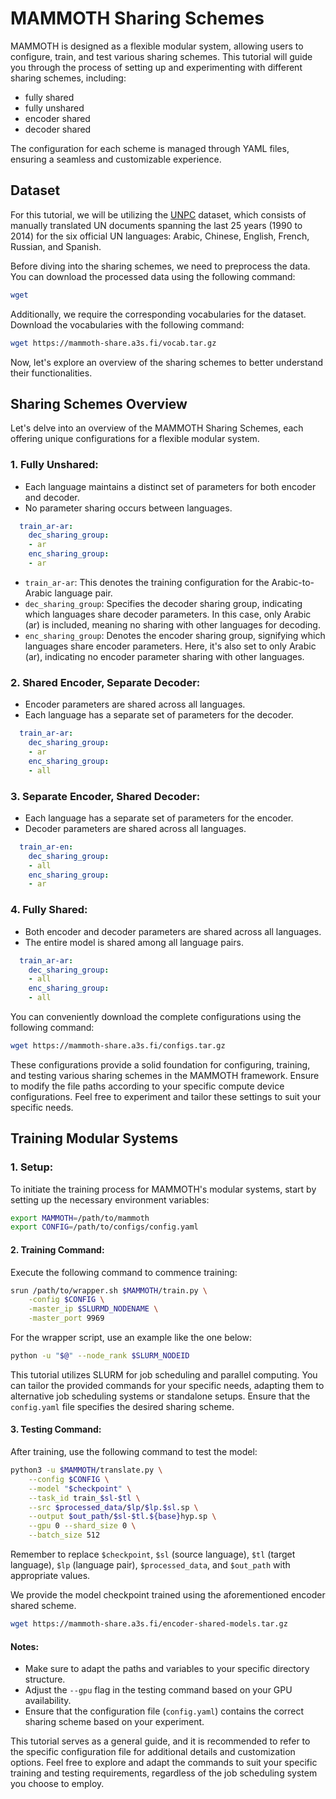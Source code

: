 # MAMMOTH Sharing Schemes
MAMMOTH is designed as a flexible modular system, allowing users to configure, train, and test various sharing schemes. This tutorial will guide you through the process of setting up and experimenting with different sharing schemes, including:

- fully shared
- fully unshared
- encoder shared
- decoder shared

The configuration for each scheme is managed through YAML files, ensuring a seamless and customizable experience.


## Dataset
For this tutorial, we will be utilizing the [UNPC](https://opus.nlpl.eu/UNPC/corpus/version/UNPC) dataset, which consists of manually translated UN documents spanning the last 25 years (1990 to 2014) for the six official UN languages: Arabic, Chinese, English, French, Russian, and Spanish.


Before diving into the sharing schemes, we need to preprocess the data. You can download the processed data using the following command:
```bash
wget 
```

Additionally, we require the corresponding vocabularies for the dataset. Download the vocabularies with the following command:
```bash 
wget https://mammoth-share.a3s.fi/vocab.tar.gz
```


Now, let's explore an overview of the sharing schemes to better understand their functionalities.


## Sharing Schemes Overview

Let's delve into an overview of the MAMMOTH Sharing Schemes, each offering unique configurations for a flexible modular system.

### 1. **Fully Unshared:**
   - Each language maintains a distinct set of parameters for both encoder and decoder.
   - No parameter sharing occurs between languages.
```yaml
  train_ar-ar:
    dec_sharing_group:
    - ar
    enc_sharing_group:
    - ar
```
- `train_ar-ar`: This denotes the training configuration for the Arabic-to-Arabic language pair.
- `dec_sharing_group`: Specifies the decoder sharing group, indicating which languages share decoder parameters. In this case, only Arabic (ar) is included, meaning no sharing with other languages for decoding.
- `enc_sharing_group`: Denotes the encoder sharing group, signifying which languages share encoder parameters. Here, it's also set to only Arabic (ar), indicating no encoder parameter sharing with other languages.

### 2. **Shared Encoder, Separate Decoder:**
   - Encoder parameters are shared across all languages.
   - Each language has a separate set of parameters for the decoder.
```yaml
  train_ar-ar:
    dec_sharing_group:
    - ar
    enc_sharing_group:
    - all
```

### 3. **Separate Encoder, Shared Decoder:**
   - Each language has a separate set of parameters for the encoder.
   - Decoder parameters are shared across all languages.

```yaml
  train_ar-en:
    dec_sharing_group:
    - all
    enc_sharing_group:
    - ar
```

### 4. **Fully Shared:**
   - Both encoder and decoder parameters are shared across all languages.
   - The entire model is shared among all language pairs.
```yaml
  train_ar-ar:
    dec_sharing_group:
    - all
    enc_sharing_group:
    - all
```

You can conveniently download the complete configurations using the following command:
```bash
wget https://mammoth-share.a3s.fi/configs.tar.gz
```

These configurations provide a solid foundation for configuring, training, and testing various sharing schemes in the MAMMOTH framework. Ensure to modify the file paths according to your specific compute device configurations. Feel free to experiment and tailor these settings to suit your specific needs.

## Training Modular Systems


### 1. **Setup:**
To initiate the training process for MAMMOTH's modular systems, start by setting up the necessary environment variables:

```bash
export MAMMOTH=/path/to/mammoth
export CONFIG=/path/to/configs/config.yaml
```

#### 2. **Training Command:**

Execute the following command to commence training:

```bash
srun /path/to/wrapper.sh $MAMMOTH/train.py \
    -config $CONFIG \
    -master_ip $SLURMD_NODENAME \
    -master_port 9969
```

For the wrapper script, use an example like the one below:
```bash
python -u "$@" --node_rank $SLURM_NODEID
```

This tutorial utilizes SLURM for job scheduling and parallel computing.
You can tailor the provided commands for your specific needs, adapting them to alternative job scheduling systems or standalone setups.
Ensure that the `config.yaml` file specifies the desired sharing scheme.

#### 3. **Testing Command:**

After training, use the following command to test the model:
```bash
python3 -u $MAMMOTH/translate.py \
    --config $CONFIG \
    --model "$checkpoint" \
    --task_id train_$sl-$tl \
    --src $processed_data/$lp/$lp.$sl.sp \
    --output $out_path/$sl-$tl.${base}hyp.sp \
    --gpu 0 --shard_size 0 \
    --batch_size 512
```

Remember to replace `$checkpoint`, `$sl` (source language), `$tl` (target language), `$lp` (language pair), `$processed_data`, and `$out_path` with appropriate values.

We provide the model checkpoint trained using the aforementioned encoder shared scheme.
```bash
wget https://mammoth-share.a3s.fi/encoder-shared-models.tar.gz
```

#### Notes:
- Make sure to adapt the paths and variables to your specific directory structure.
- Adjust the `--gpu` flag in the testing command based on your GPU availability.
- Ensure that the configuration file (`config.yaml`) contains the correct sharing scheme based on your experiment.

This tutorial serves as a general guide, and it is recommended to refer to the specific configuration file for additional details and customization options. Feel free to explore and adapt the commands to suit your specific training and testing requirements, regardless of the job scheduling system you choose to employ.
